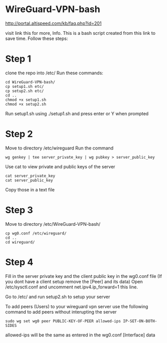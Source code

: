 # WireGuard-VPN-bash

http://portal.altispeed.com/kb/faq.php?id=201

visit link this for more, Info. This is a bash script created from this link to save time.
Follow these steps:

# Step 1 
clone the repo into /etc/
Run these commands:

    cd WireGuard-VPN-bash/
    cp setup1.sh etc/
    cp setup2.sh etc/
    cd ..
    chmod +x setup1.sh
    chmod +x setup2.sh

Run setup1.sh using ./setup1.sh and press enter or Y when prompted

# Step 2
Move to directory /etc/wireguard
Run the command 

    wg genkey | tee server_private_key | wg pubkey > server_public_key

Use cat to view private and public keys of the server 

    cat server_private_key
    cat server_public_key

Copy those in a text file

# Step 3
Move to directory /etc/WireGuard-VPN-bash/ 

    cp wg0.conf /etc/wireguard/
    cd ..
    cd wireguard/

# Step 4
Fill in the server private key and the client public key in the wg0.conf file (If you dont have a client setup remove the [Peer] and its data)
Open /etc/sysctl.conf and uncomment net.ipv4.ip_forward=1 this line.

Go to /etc/ and run setup2.sh to setup your server



To add peers (Users) to your wireguard vpn server use the following command to add peers without interupting the server

    sudo wg set wg0 peer PUBLIC-KEY-OF-PEER allowed-ips IP-SET-ON-BOTH-SIDES

allowed-ips will be the same as entered in the wg0.conf [Interface] data
